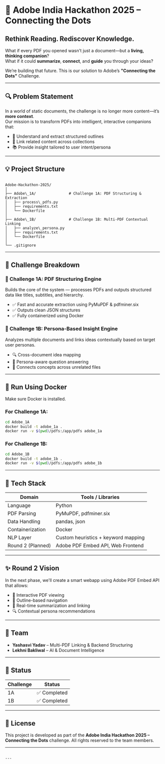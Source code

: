 # 🚀 Adobe India Hackathon 2025 – Connecting the Dots  
## Rethink Reading. Rediscover Knowledge.

What if every PDF you opened wasn't just a document—but a **living, thinking companion**?  
What if it could **summarize**, **connect**, and **guide** you through your ideas?

We’re building that future. This is our solution to Adobe’s **"Connecting the Dots"** Challenge.

---

## 🔍 Problem Statement

In a world of static documents, the challenge is no longer more content—it’s **more context**.  
Our mission is to transform PDFs into intelligent, interactive companions that:

- 🧠 Understand and extract structured outlines  
- 🔗 Link related content across collections  
- 📚 Provide insight tailored to user intent/persona

---

## 💡 Project Structure

```

Adobe-Hackathon-2025/
│
├── Adobe\_1A/               # Challenge 1A: PDF Structuring & Extraction
│   ├── process\_pdfs.py
│   ├── requirements.txt
│   └── Dockerfile
│
├── Adobe\_1B/               # Challenge 1B: Multi-PDF Contextual Linking
│   ├── analyze\_persona.py
│   ├── requirements.txt
│   └── Dockerfile
│
└── .gitignore

````

---

## 📂 Challenge Breakdown

### 🔹 Challenge 1A: PDF Structuring Engine

Builds the core of the system — processes PDFs and outputs structured data like titles, subtitles, and hierarchy.

- ✅ Fast and accurate extraction using PyMuPDF & pdfminer.six  
- ✅ Outputs clean JSON structures  
- ✅ Fully containerized using Docker  

### 🔹 Challenge 1B: Persona-Based Insight Engine

Analyzes multiple documents and links ideas contextually based on target user personas.

- 🔍 Cross-document idea mapping  
- 🧭 Persona-aware question answering  
- 🔗 Connects concepts across unrelated files  

---

## 🐳 Run Using Docker

Make sure Docker is installed.

### For Challenge 1A:

```bash
cd Adobe_1A
docker build -t adobe_1a .
docker run -v $(pwd)/pdfs:/app/pdfs adobe_1a
````

### For Challenge 1B:

```bash
cd Adobe_1B
docker build -t adobe_1b .
docker run -v $(pwd)/pdfs:/app/pdfs adobe_1b
```

---

## 🧠 Tech Stack

| Domain            | Tools / Libraries                   |
| ----------------- | ----------------------------------- |
| Language          | Python                              |
| PDF Parsing       | PyMuPDF, pdfminer.six               |
| Data Handling     | pandas, json                        |
| Containerization  | Docker                              |
| NLP Layer         | Custom heuristics + keyword mapping |
| Round 2 (Planned) | Adobe PDF Embed API, Web Frontend   |

---

## ✨ Round 2 Vision

In the next phase, we'll create a smart webapp using Adobe PDF Embed API that allows:

* 📖 Interactive PDF viewing
* 🧭 Outline-based navigation
* 🧠 Real-time summarization and linking
* 🔍 Contextual persona recommendations

---

## 👥 Team


* **Yashasvi Yadav** – Multi-PDF Linking & Backend Structuring
*  **Lekhni Bakliwal** – AI & Document Intelligence

---

## 📌 Status

| Challenge | Status         |
| --------- | -------------- |
| 1A        | ✅ Completed    |
| 1B        | ✅ Completed    |


---

## 📄 License

This project is developed as part of the **Adobe India Hackathon 2025 – Connecting the Dots** challenge. All rights reserved to the team members.

---

```

---
```
